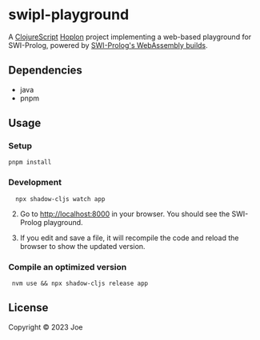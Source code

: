 # swipl-playground

A [ClojureScript](https://clojurescript.org/) [Hoplon](https://hoplon.io/)
project implementing a web-based playground for SWI-Prolog, powered by
[SWI-Prolog's WebAssembly builds](https://github.com/SWI-Prolog/npm-swipl-wasm).

## Dependencies

- java
- pnpm

## Usage
### Setup
```shell
pnpm install
```

### Development
```shell
  npx shadow-cljs watch app
```

2. Go to <http://localhost:8000> in your browser. You should see the SWI-Prolog
   playground.

3. If you edit and save a file, it will recompile the code and reload the
   browser to show the updated version.

### Compile an optimized version

```shell
 nvm use && npx shadow-cljs release app
```

## License

Copyright © 2023 Joe
